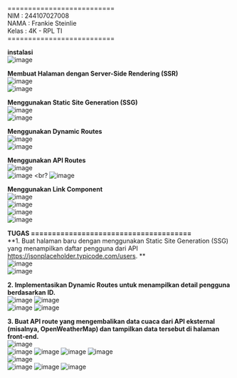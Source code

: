 ========================== <br>
NIM : 244107027008 <br>
NAMA : Frankie Steinlie <br>
Kelas : 4K - RPL TI <br>
========================== <br>

**instalasi** <br>
![image](https://github.com/user-attachments/assets/88ecbfcf-2680-44a9-adb7-0dcb77d52585)
<br>

**Membuat Halaman dengan Server-Side Rendering (SSR)** <br>
![image](https://github.com/user-attachments/assets/6dea7dc9-c64d-4c6d-8a7b-96e9a980e7e8)
<br>
![image](https://github.com/user-attachments/assets/7297d876-8aff-4442-bef0-5bbf8f68461a)
<br>

**Menggunakan Static Site Generation (SSG)** <br>
![image](https://github.com/user-attachments/assets/dc5cdcc8-5df8-4073-be22-20922aa7d84c)
<br>
![image](https://github.com/user-attachments/assets/ec89169e-d407-411f-b9e1-0500ae7ae828)
<br>

**Menggunakan Dynamic Routes** <br>
![image](https://github.com/user-attachments/assets/2847b0c8-d3cc-4e94-b502-deb76a0223a6)
<br>
![image](https://github.com/user-attachments/assets/e9af855e-71c9-4d57-9b41-81f0bc723f4d)
<br>

**Menggunakan API Routes** <br>
![image](https://github.com/user-attachments/assets/66f51947-a304-424f-8877-1393a902cd7f)
<br>
![image](https://github.com/user-attachments/assets/17eeab67-863d-4f1e-b0ca-fbffd30273cb)
<br?
![image](https://github.com/user-attachments/assets/2c5a2d73-cb5a-45e7-a59c-abf3f00ef186)
<br>

**Menggunakan Link Component** <br>
![image](https://github.com/user-attachments/assets/43bed9cd-bb7e-4487-b5f9-64dcbab787fe)
<br>
![image](https://github.com/user-attachments/assets/01d5df90-e7c9-41f9-99a3-16ab6cb3e257)
<br>
![image](https://github.com/user-attachments/assets/2abaeba4-ccda-41be-8177-3df361ecc392)
<br>
![image](https://github.com/user-attachments/assets/a4483a57-d056-4363-96ec-48ee8a373d81)
<br>

**TUGAS ======================================** <br>
**1. Buat halaman baru dengan menggunakan Static Site Generation (SSG) yang menampilkan daftar pengguna dari API https://jsonplaceholder.typicode.com/users. ** <br>
![image](https://github.com/user-attachments/assets/1403aae9-5825-4964-b48f-3dcae237f426)
<br>
![image](https://github.com/user-attachments/assets/c5473959-7720-49bf-b6c3-024727661c10)
<br>

**2. Implementasikan Dynamic Routes untuk menampilkan detail pengguna berdasarkan ID.** <br>
![image](https://github.com/user-attachments/assets/4dd48105-f02b-4700-a2c3-122eb603a23d)
![image](https://github.com/user-attachments/assets/46d27768-8846-44e9-92f6-516bb2e7b2f3)
<br>
![image](https://github.com/user-attachments/assets/cad0b062-6ed3-4272-bdd7-2a4fc5410187)
![image](https://github.com/user-attachments/assets/1050e50b-2d25-4972-b38e-231748a89d33)

**3. Buat API route yang mengembalikan data cuaca dari API eksternal (misalnya, OpenWeatherMap) dan tampilkan data tersebut di halaman front-end.** <br>
![image](https://github.com/user-attachments/assets/15b6a973-1082-480e-b252-810e00e642c1)
<br>
![image](https://github.com/user-attachments/assets/dee8c8ee-3085-4599-a89d-f3b1caed6564)
![image](https://github.com/user-attachments/assets/e7b78539-e825-4b5c-843e-6322bd4ff5b4)
![image](https://github.com/user-attachments/assets/90b5ed44-058c-415c-ae50-8883b5b43db8)
![image](https://github.com/user-attachments/assets/d5862cca-d0c4-4928-bab1-7412ade88424)
<br>
![image](https://github.com/user-attachments/assets/8624e454-0538-44fc-a545-39b652cbc206)
<br>
![image](https://github.com/user-attachments/assets/96261765-f1e6-4cb2-9a54-59c4263edd95)
![image](https://github.com/user-attachments/assets/9351818f-4a53-4825-9b5b-23c8077996b3)
![image](https://github.com/user-attachments/assets/7f9de215-e271-4ea9-8846-cf3ed0186e8b)



